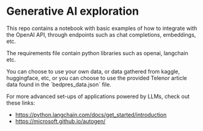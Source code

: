 # Generative AI exploration
This repo contains a notebook with basic examples of how to integrate with the OpenAI API, through endpoints such as chat completions, embeddings, etc. 

The requirements file contain python libraries such as openai, langchain etc. 

You can choose to use your own data, or data gathered from kaggle, huggingface, etc, or you can choose to use the provided Telenor article data found in the ´bedpres_data.json´ file.

For more advanced set-ups of applications powered by LLMs, check out these links:

- https://python.langchain.com/docs/get_started/introduction
- https://microsoft.github.io/autogen/
